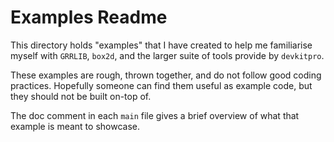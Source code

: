 # Examples Readme

This directory holds "examples" that I have created to help me familiarise myself with `GRRLIB`, `box2d`, and the larger suite of tools provide by `devkitpro`.

These examples are rough, thrown together, and do not follow good coding practices.
Hopefully someone can find them useful as example code, but they should not be built on-top of.

The doc comment in each `main` file gives a brief overview of what that example is meant to showcase.
